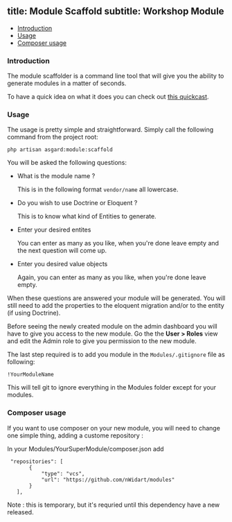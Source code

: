 title: Module Scaffold
subtitle: Workshop Module
-------

- [Introduction](#introduction)
- [Usage](#usage)
- [Composer usage](#composer)


### <a class="anchor" name="introduction" href="#introduction"></a> Introduction

The module scaffolder is a command line tool that will give you the ability to generate modules in a matter of seconds.

To have a quick idea on what it does you can check out [this quickcast](http://quick.as/loki7l0).

### <a class="anchor" name="usage" href="#usage"></a> Usage

The usage is pretty simple and straightforward. Simply call the following command from the project root:

``` .language-bash
php artisan asgard:module:scaffold
```

You will be asked the following questions:


- What is the module name ?
	
	This is in the following format `vendor/name` all lowercase.
- Do you wish to use Doctrine or Eloquent ?

	This is to know what kind of Entities to generate.

- Enter your desired entites

	You can enter as many as you like, when you're done leave empty and the next question will come up.
	
- Enter you desired value objects
	
	Again, you can enter as many as you like, when you're done leave empty.
	

When these questions are answered your module will be generated. You will still need to add the properties to the eloquent migration and/or to the entity (if using Doctrine).

Before seeing the newly created module on the admin dashboard you will have to give you access to the new module. Go the the **User > Roles** view and edit the Admin role to give you permission to the new module.

The last step required is to add you module in the `Modules/.gitignore` file as following:


``` .language-php
!YourModuleName
```

This will tell git to ignore everything in the Modules folder except for your modules.

### <a class="anchor" name="composer" href="#composer"></a> Composer usage
If you want to use composer on your new module, you will need to change one simple thing, adding a custome repository :

In your Modules/YourSuperModule/composer.json add
``` .language-json
 "repositories": [
       {
           "type": "vcs",
           "url": "https://github.com/nWidart/modules"
       }
   ], 
```

Note : this is temporary, but it's requried until this dependency have a new released.
